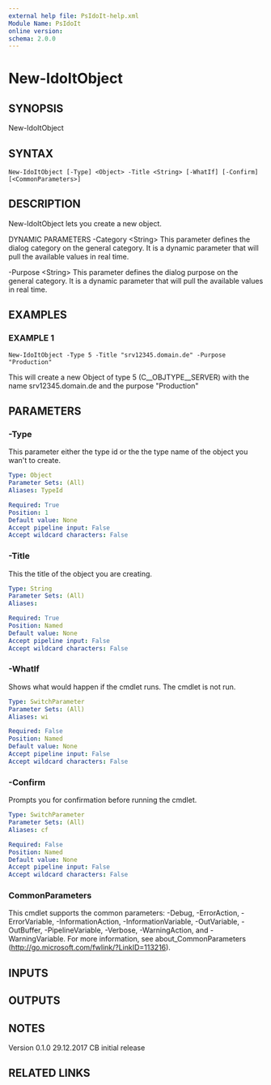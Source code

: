 ```yaml
---
external help file: PsIdoIt-help.xml
Module Name: PsIdoIt
online version:
schema: 2.0.0
---
```


# New-IdoItObject

## SYNOPSIS
New-IdoItObject

## SYNTAX

```
New-IdoItObject [-Type] <Object> -Title <String> [-WhatIf] [-Confirm] [<CommonParameters>]
```

## DESCRIPTION
New-IdoItObject lets you create a new object.

DYNAMIC PARAMETERS
-Category \<String\>
    This parameter defines the dialog category on the general category.
It is a dynamic parameter
    that will pull the available values in real time.

-Purpose \<String\>
    This parameter defines the dialog purpose on the general category.
It is a dynamic parameter
    that will pull the available values in real time.

## EXAMPLES

### EXAMPLE 1
```
New-IdoItObject -Type 5 -Title "srv12345.domain.de" -Purpose "Production"
```

This will create a new Object of type 5 (C__OBJTYPE__SERVER) with the name srv12345.domain.de
and the purpose "Production"

## PARAMETERS

### -Type
This parameter either the type id or the the type name of the object you wan't to create.

```yaml
Type: Object
Parameter Sets: (All)
Aliases: TypeId

Required: True
Position: 1
Default value: None
Accept pipeline input: False
Accept wildcard characters: False
```

### -Title
This the title of the object you are creating.

```yaml
Type: String
Parameter Sets: (All)
Aliases:

Required: True
Position: Named
Default value: None
Accept pipeline input: False
Accept wildcard characters: False
```

### -WhatIf
Shows what would happen if the cmdlet runs.
The cmdlet is not run.

```yaml
Type: SwitchParameter
Parameter Sets: (All)
Aliases: wi

Required: False
Position: Named
Default value: None
Accept pipeline input: False
Accept wildcard characters: False
```

### -Confirm
Prompts you for confirmation before running the cmdlet.

```yaml
Type: SwitchParameter
Parameter Sets: (All)
Aliases: cf

Required: False
Position: Named
Default value: None
Accept pipeline input: False
Accept wildcard characters: False
```

### CommonParameters
This cmdlet supports the common parameters: -Debug, -ErrorAction, -ErrorVariable, -InformationAction, -InformationVariable, -OutVariable, -OutBuffer, -PipelineVariable, -Verbose, -WarningAction, and -WarningVariable.
For more information, see about_CommonParameters (http://go.microsoft.com/fwlink/?LinkID=113216).

## INPUTS

## OUTPUTS

## NOTES
Version
0.1.0     29.12.2017  CB  initial release

## RELATED LINKS
